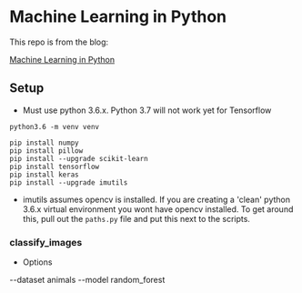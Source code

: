 # Machine Learning in Python

This repo is from the blog:

[Machine Learning in Python](https://www.pyimagesearch.com/2019/01/14/machine-learning-in-python/)


## Setup

- Must use python 3.6.x.  Python 3.7 will not work yet for Tensorflow

```python3.6 -m venv venv```

```
pip install numpy
pip install pillow
pip install --upgrade scikit-learn
pip install tensorflow
pip install keras
pip install --upgrade imutils
```

- imutils assumes opencv is installed.  If you are creating a 'clean' python 3.6.x virtual environment you wont have opencv installed.  To get around this, pull out the `paths.py` file and put this next to the scripts.

### classify_images

- Options

--dataset animals --model random_forest
